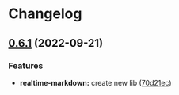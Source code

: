 # Changelog

## [0.6.1](https://github.com/howtodoappdevelopment/blank-page/compare/todo-list-v0.6.0...todo-list-v0.6.1) (2022-09-21)


### Features

* **realtime-markdown:** create new lib ([70d21ec](https://github.com/howtodoappdevelopment/blank-page/commit/70d21eca04bd2a9a3252b1a328db718693632223))
